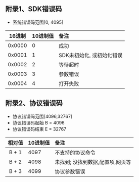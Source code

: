 ## 附录1、SDK错误码

* 系统错误码范围[0, 4095]

|  16进制  | 10进制值  |   备注    |
|:---------:|:--------- |:--------- |
| 0x0000   | 0         | 成功 |
| 0x0001   | 1         | SDK未初始化, 或初始化错误 |
| 0x0002   | 2         | 等待超时 |
| 0x0003   | 3         | 参数错误 |
| 0x0004   | 4         | 打开失败 |


## 附录2、协议错误码

* 协议错误码范围[4096,32767]
* 协议错误码起始 B = 4096
* 协议错误码结束 E = 32767

|  相对值  | 10进制值  |   备注    |
|:---------:|:--------- |:--------- |
| B + 1    | 4097      | 不支持的协议命令 |
| B + 2    | 4098      | 未找到; 没找到数据,配置项,网页等 |
| B + 3    | 4099      | 协议参数错误 |
